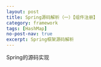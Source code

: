```yaml
---
layout: post
title: Spring源码解析（一）【组件注册】
category: framework
tags: [HashMap]
no-post-nav: true
excerpt: Spring框架源码解析
---
```

Spring的源码实现



